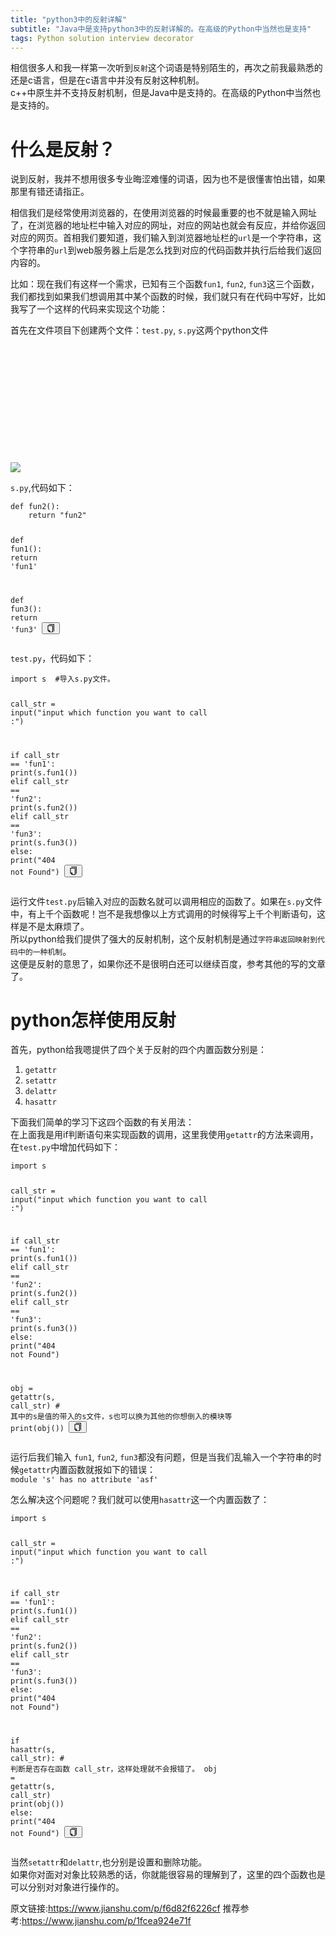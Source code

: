 ```yaml
---
title: "python3中的反射详解"
subtitle: "Java中是支持python3中的反射详解的。在高级的Python中当然也是支持"
tags: Python solution interview decorator
---
```



<p>相信很多人和我一样第一次听到<code>反射</code>这个词语是特别陌生的，再次之前我最熟悉的还是c语言，但是在c语言中并没有反射这种机制。<br>
    c++中原生并不支持反射机制，但是Java中是支持的。在高级的Python中当然也是支持的。</p>
<h1>什么是反射？</h1>
<p>说到反射，我并不想用很多专业晦涩难懂的词语，因为也不是很懂害怕出错，如果那里有错还请指正。</p>
<p>相信我们是经常使用浏览器的，在使用浏览器的时候最重要的也不就是输入网址了，在浏览器的地址栏中输入对应的网址，对应的网站也就会有反应，并给你返回对应的网页。首相我们要知道，我们输入到浏览器地址栏的<code>url</code>是一个字符串，这个字符串的<code>url</code>到web服务器上后是怎么找到对应的代码函数并执行后给我们返回内容的。
</p>
<p>比如：现在我们有这样一个需求，已知有三个函数<code>fun1</code>, <code>fun2</code>, <code>fun3</code>这三个函数，我们都找到如果我们想调用其中某个函数的时候，我们就只有在代码中写好，比如我写了一个这样的代码来实现这个功能：
</p>
<p>首先在文件项目下创建两个文件：<code>test.py</code>, <code>s.py</code>这两个python文件</p>
<div class="image-package">
    <div class="image-container" style="max-width: 700px; max-height: 414px; background-color: transparent;">
        <div class="image-container-fill" style="padding-bottom: 37.3%;"></div>
        <div class="image-view" data-width="1110" data-height="414"><img
                data-original-src="//upload-images.jianshu.io/upload_images/13859457-3c31dd82c446cc0e.png"
                data-original-width="1110" data-original-height="414" data-original-format="image/png"
                data-original-filesize="72108" class="" data-image-index="0" style="cursor: zoom-in;"
                src="//upload-images.jianshu.io/upload_images/13859457-3c31dd82c446cc0e.png?imageMogr2/auto-orient/strip|imageView2/2/w/1110/format/webp">
        </div>
    </div>
    <div class="image-caption"></div>
</div>
<p><code>s.py</code>,代码如下：</p>
<pre class="line-numbers  language-python"><code class="  language-python"><span
        class="token keyword">def</span> <span class="token function">fun2</span><span
        class="token punctuation">(</span><span class="token punctuation">)</span><span
        class="token punctuation">:</span>
    <span class="token keyword">return</span> <span class="token string">"fun2"</span>


<span class="token keyword">def</span> <span class="token function">fun1</span><span
            class="token punctuation">(</span><span class="token punctuation">)</span><span
            class="token punctuation">:</span>
    <span class="token keyword">return</span> <span class="token string">'fun1'</span>


<span class="token keyword">def</span> <span class="token function">fun3</span><span
            class="token punctuation">(</span><span class="token punctuation">)</span><span
            class="token punctuation">:</span>
    <span class="token keyword">return</span> <span class="token string">'fun3'</span>
<span aria-hidden="true"
      class="line-numbers-rows"><span></span><span></span><span></span><span></span><span></span><span></span><span></span><span></span><span></span><span></span></span></code><button
        class="VJbwyy" type="button" aria-label="复制代码"><i aria-label="icon: copy" class="anticon anticon-copy"><svg
        viewBox="64 64 896 896" focusable="false" class="" data-icon="copy" width="1em" height="1em"
        fill="currentColor" aria-hidden="true"><path
        d="M832 64H296c-4.4 0-8 3.6-8 8v56c0 4.4 3.6 8 8 8h496v688c0 4.4 3.6 8 8 8h56c4.4 0 8-3.6 8-8V96c0-17.7-14.3-32-32-32zM704 192H192c-17.7 0-32 14.3-32 32v530.7c0 8.5 3.4 16.6 9.4 22.6l173.3 173.3c2.2 2.2 4.7 4 7.4 5.5v1.9h4.2c3.5 1.3 7.2 2 11 2H704c17.7 0 32-14.3 32-32V224c0-17.7-14.3-32-32-32zM350 856.2L263.9 770H350v86.2zM664 888H414V746c0-22.1-17.9-40-40-40H232V264h432v624z"></path></svg></i></button></pre>
<p><code>test.py</code>，代码如下：</p>
<pre class="line-numbers  language-python"><code class="  language-python"><span class="token keyword">import</span> s  <span
        class="token comment">#导入s.py文件。</span>

call_str <span class="token operator">=</span> <span class="token builtin">input</span><span
            class="token punctuation">(</span><span
            class="token string">"input which function you want to call :"</span><span
            class="token punctuation">)</span>

<span class="token keyword">if</span> call_str <span class="token operator">==</span> <span
            class="token string">'fun1'</span><span class="token punctuation">:</span>
    <span class="token keyword">print</span><span class="token punctuation">(</span>s<span
            class="token punctuation">.</span>fun1<span class="token punctuation">(</span><span
            class="token punctuation">)</span><span class="token punctuation">)</span>
<span class="token keyword">elif</span> call_str <span class="token operator">==</span> <span class="token string">'fun2'</span><span
            class="token punctuation">:</span>
    <span class="token keyword">print</span><span class="token punctuation">(</span>s<span
            class="token punctuation">.</span>fun2<span class="token punctuation">(</span><span
            class="token punctuation">)</span><span class="token punctuation">)</span>
<span class="token keyword">elif</span> call_str <span class="token operator">==</span> <span class="token string">'fun3'</span><span
            class="token punctuation">:</span>
    <span class="token keyword">print</span><span class="token punctuation">(</span>s<span
            class="token punctuation">.</span>fun3<span class="token punctuation">(</span><span
            class="token punctuation">)</span><span class="token punctuation">)</span>
<span class="token keyword">else</span><span class="token punctuation">:</span>
    <span class="token keyword">print</span><span class="token punctuation">(</span><span class="token string">"404 not Found"</span><span
            class="token punctuation">)</span>
<span aria-hidden="true"
      class="line-numbers-rows"><span></span><span></span><span></span><span></span><span></span><span></span><span></span><span></span><span></span><span></span><span></span><span></span></span></code><button
        class="VJbwyy" type="button" aria-label="复制代码"><i aria-label="icon: copy" class="anticon anticon-copy"><svg
        viewBox="64 64 896 896" focusable="false" class="" data-icon="copy" width="1em" height="1em"
        fill="currentColor" aria-hidden="true"><path
        d="M832 64H296c-4.4 0-8 3.6-8 8v56c0 4.4 3.6 8 8 8h496v688c0 4.4 3.6 8 8 8h56c4.4 0 8-3.6 8-8V96c0-17.7-14.3-32-32-32zM704 192H192c-17.7 0-32 14.3-32 32v530.7c0 8.5 3.4 16.6 9.4 22.6l173.3 173.3c2.2 2.2 4.7 4 7.4 5.5v1.9h4.2c3.5 1.3 7.2 2 11 2H704c17.7 0 32-14.3 32-32V224c0-17.7-14.3-32-32-32zM350 856.2L263.9 770H350v86.2zM664 888H414V746c0-22.1-17.9-40-40-40H232V264h432v624z"></path></svg></i></button></pre>
<p>
    运行文件<code>test.py</code>后输入对应的函数名就可以调用相应的函数了。如果在<code>s.py</code>文件中，有上千个函数呢！岂不是我想像以上方式调用的时候得写上千个判断语句，这样是不是太麻烦了。<br>
    所以python给我们提供了强大的反射机制，这个反射机制是通过<code>字符串返回映射到代码中的一种机制</code>。<br>
    这便是反射的意思了，如果你还不是很明白还可以继续百度，参考其他的写的文章了。</p>
<h1>python怎样使用反射</h1>
<p>首先，python给我嗯提供了四个关于反射的四个内置函数分别是：</p>
<ol>
    <li><code>getattr</code></li>
    <li><code>setattr</code></li>
    <li><code>delattr</code></li>
    <li><code>hasattr</code></li>
</ol>
<p>下面我们简单的学习下这四个函数的有关用法：<br>
    在上面我是用if判断语句来实现函数的调用，这里我使用<code>getattr</code>的方法来调用，在<code>test.py</code>中增加代码如下：</p>
<pre class="line-numbers  language-python"><code class="  language-python"><span class="token keyword">import</span> s

call_str <span class="token operator">=</span> <span class="token builtin">input</span><span
            class="token punctuation">(</span><span
            class="token string">"input which function you want to call :"</span><span
            class="token punctuation">)</span>

<span class="token keyword">if</span> call_str <span class="token operator">==</span> <span
            class="token string">'fun1'</span><span class="token punctuation">:</span>
    <span class="token keyword">print</span><span class="token punctuation">(</span>s<span
            class="token punctuation">.</span>fun1<span class="token punctuation">(</span><span
            class="token punctuation">)</span><span class="token punctuation">)</span>
<span class="token keyword">elif</span> call_str <span class="token operator">==</span> <span class="token string">'fun2'</span><span
            class="token punctuation">:</span>
    <span class="token keyword">print</span><span class="token punctuation">(</span>s<span
            class="token punctuation">.</span>fun2<span class="token punctuation">(</span><span
            class="token punctuation">)</span><span class="token punctuation">)</span>
<span class="token keyword">elif</span> call_str <span class="token operator">==</span> <span class="token string">'fun3'</span><span
            class="token punctuation">:</span>
    <span class="token keyword">print</span><span class="token punctuation">(</span>s<span
            class="token punctuation">.</span>fun3<span class="token punctuation">(</span><span
            class="token punctuation">)</span><span class="token punctuation">)</span>
<span class="token keyword">else</span><span class="token punctuation">:</span>
    <span class="token keyword">print</span><span class="token punctuation">(</span><span class="token string">"404 not Found"</span><span
            class="token punctuation">)</span>

obj <span class="token operator">=</span> <span class="token builtin">getattr</span><span
            class="token punctuation">(</span>s<span class="token punctuation">,</span> call_str<span
            class="token punctuation">)</span> <span class="token comment"># 其中的s是值的带入的s文件，s也可以换为其他的你想倒入的模块等</span>
<span class="token keyword">print</span><span class="token punctuation">(</span>obj<span
            class="token punctuation">(</span><span class="token punctuation">)</span><span
            class="token punctuation">)</span>
<span aria-hidden="true"
      class="line-numbers-rows"><span></span><span></span><span></span><span></span><span></span><span></span><span></span><span></span><span></span><span></span><span></span><span></span><span></span><span></span><span></span></span></code><button
        class="VJbwyy" type="button" aria-label="复制代码"><i aria-label="icon: copy" class="anticon anticon-copy"><svg
        viewBox="64 64 896 896" focusable="false" class="" data-icon="copy" width="1em" height="1em"
        fill="currentColor" aria-hidden="true"><path
        d="M832 64H296c-4.4 0-8 3.6-8 8v56c0 4.4 3.6 8 8 8h496v688c0 4.4 3.6 8 8 8h56c4.4 0 8-3.6 8-8V96c0-17.7-14.3-32-32-32zM704 192H192c-17.7 0-32 14.3-32 32v530.7c0 8.5 3.4 16.6 9.4 22.6l173.3 173.3c2.2 2.2 4.7 4 7.4 5.5v1.9h4.2c3.5 1.3 7.2 2 11 2H704c17.7 0 32-14.3 32-32V224c0-17.7-14.3-32-32-32zM350 856.2L263.9 770H350v86.2zM664 888H414V746c0-22.1-17.9-40-40-40H232V264h432v624z"></path></svg></i></button></pre>
<p>运行后我们输入 <code>fun1</code>, <code>fun2</code>, <code>fun3</code>都没有问题，但是当我们乱输入一个字符串的时候<code>getattr</code>内置函数就报如下的错误：<br>
    <code>module 's' has no attribute 'asf'</code></p>
<p>怎么解决这个问题呢？我们就可以使用<code>hasattr</code>这一个内置函数了：</p>
<pre class="line-numbers  language-python"><code class="  language-python"><span class="token keyword">import</span> s

call_str <span class="token operator">=</span> <span class="token builtin">input</span><span
            class="token punctuation">(</span><span
            class="token string">"input which function you want to call :"</span><span
            class="token punctuation">)</span>

<span class="token keyword">if</span> call_str <span class="token operator">==</span> <span
            class="token string">'fun1'</span><span class="token punctuation">:</span>
    <span class="token keyword">print</span><span class="token punctuation">(</span>s<span
            class="token punctuation">.</span>fun1<span class="token punctuation">(</span><span
            class="token punctuation">)</span><span class="token punctuation">)</span>
<span class="token keyword">elif</span> call_str <span class="token operator">==</span> <span class="token string">'fun2'</span><span
            class="token punctuation">:</span>
    <span class="token keyword">print</span><span class="token punctuation">(</span>s<span
            class="token punctuation">.</span>fun2<span class="token punctuation">(</span><span
            class="token punctuation">)</span><span class="token punctuation">)</span>
<span class="token keyword">elif</span> call_str <span class="token operator">==</span> <span class="token string">'fun3'</span><span
            class="token punctuation">:</span>
    <span class="token keyword">print</span><span class="token punctuation">(</span>s<span
            class="token punctuation">.</span>fun3<span class="token punctuation">(</span><span
            class="token punctuation">)</span><span class="token punctuation">)</span>
<span class="token keyword">else</span><span class="token punctuation">:</span>
    <span class="token keyword">print</span><span class="token punctuation">(</span><span class="token string">"404 not Found"</span><span
            class="token punctuation">)</span>

    
<span class="token keyword">if</span> <span class="token builtin">hasattr</span><span class="token punctuation">(</span>s<span
            class="token punctuation">,</span> call_str<span class="token punctuation">)</span><span
            class="token punctuation">:</span>    <span class="token comment"># 判断是否存在函数 call_str，这样处理就不会报错了。</span>
    obj <span class="token operator">=</span> <span class="token builtin">getattr</span><span class="token punctuation">(</span>s<span
            class="token punctuation">,</span> call_str<span class="token punctuation">)</span>
    <span class="token keyword">print</span><span class="token punctuation">(</span>obj<span
            class="token punctuation">(</span><span class="token punctuation">)</span><span
            class="token punctuation">)</span>
<span class="token keyword">else</span><span class="token punctuation">:</span>
    <span class="token keyword">print</span><span class="token punctuation">(</span><span class="token string">"404 not Found"</span><span
            class="token punctuation">)</span>
<span aria-hidden="true"
      class="line-numbers-rows"><span></span><span></span><span></span><span></span><span></span><span></span><span></span><span></span><span></span><span></span><span></span><span></span><span></span><span></span><span></span><span></span><span></span><span></span><span></span></span></code><button
        class="VJbwyy" type="button" aria-label="复制代码"><i aria-label="icon: copy" class="anticon anticon-copy"><svg
        viewBox="64 64 896 896" focusable="false" class="" data-icon="copy" width="1em" height="1em"
        fill="currentColor" aria-hidden="true"><path
        d="M832 64H296c-4.4 0-8 3.6-8 8v56c0 4.4 3.6 8 8 8h496v688c0 4.4 3.6 8 8 8h56c4.4 0 8-3.6 8-8V96c0-17.7-14.3-32-32-32zM704 192H192c-17.7 0-32 14.3-32 32v530.7c0 8.5 3.4 16.6 9.4 22.6l173.3 173.3c2.2 2.2 4.7 4 7.4 5.5v1.9h4.2c3.5 1.3 7.2 2 11 2H704c17.7 0 32-14.3 32-32V224c0-17.7-14.3-32-32-32zM350 856.2L263.9 770H350v86.2zM664 888H414V746c0-22.1-17.9-40-40-40H232V264h432v624z"></path></svg></i></button></pre>
<p>当然<code>setattr</code>和<code>delattr</code>,也分别是设置和删除功能。<br>
    如果你对面对对象比较熟悉的话，你就能很容易的理解到了，这里的四个函数也是可以分别对对象进行操作的。</p>
    

原文链接:https://www.jianshu.com/p/f6d82f6226cf
推荐参考:https://www.jianshu.com/p/1fcea924e71f